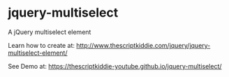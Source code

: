# jquery-multiselect
A jQuery multiselect element

Learn how to create at:
http://www.thescriptkiddie.com/jquery/jquery-multiselect-element/

See Demo at:
https://thescriptkiddie-youtube.github.io/jquery-multiselect/
